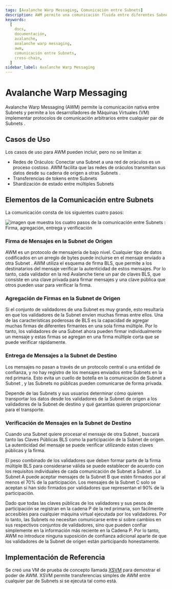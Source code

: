 ```yaml
---
tags: [Avalanche Warp Messaging, Comunicación entre Subnets]
description: AWM permite una comunicación fluida entre diferentes Subnets  en Avalanche, permitiendo a los desarrolladores establecer protocolos de comunicación personalizados.
keywords:
  [
    docs,
    documentación,
    avalanche,
    avalanche warp messaging,
    awm,
    comunicación entre Subnets,
    cross-chain,
  ]
sidebar_label: Avalanche Warp Messaging
---
```


# Avalanche Warp Messaging

Avalanche Warp Messaging (AWM) permite la comunicación nativa entre Subnets y permite a los desarrolladores de Máquinas Virtuales (VM) implementar protocolos de comunicación arbitrarios entre cualquier par de Subnets .

## Casos de Uso

Los casos de uso para AWM pueden incluir, pero no se limitan a:

- Redes de Oráculos: Conectar una Subnet a una red de oráculos es un proceso costoso. AWM facilita que las redes de oráculos transmitan sus datos desde su cadena de origen a otras Subnets .
- Transferencias de tokens entre Subnets
- Shardización de estado entre múltiples Subnets

## Elementos de la Comunicación entre Subnets

La comunicación consta de los siguientes cuatro pasos:

![imagen que muestra los cuatro pasos de la comunicación entre Subnets : Firma, agregación, entrega y verificación](/img/cross-subnet-communication.png)

### Firma de Mensajes en la Subnet de Origen

AWM es un protocolo de mensajería de bajo nivel. Cualquier tipo de datos codificados en un arreglo de bytes puede incluirse en el mensaje enviado a otra Subnet . AWM utiliza el esquema de firma BLS, que permite a los destinatarios del mensaje verificar la autenticidad de estos mensajes. Por lo tanto, cada validador en la red Avalanche tiene un par de claves BLS, que consiste en una clave privada para firmar mensajes y una clave pública que otros pueden usar para verificar la firma.

### Agregación de Firmas en la Subnet de Origen

Si el conjunto de validadores de una Subnet es muy grande, esto resultaría en que los validadores de la Subnet envíen muchas firmas entre ellos. Una de las características poderosas de BLS es la capacidad de agregar muchas firmas de diferentes firmantes en una sola firma múltiple. Por lo tanto, los validadores de una Subnet ahora pueden firmar individualmente un mensaje y estas firmas se agregan en una firma múltiple corta que se puede verificar rápidamente.

### Entrega de Mensajes a la Subnet de Destino

Los mensajes no pasan a través de un protocolo central o una entidad de confianza, y no hay registro de los mensajes enviados entre Subnets en la red primaria. Esto evita un cuello de botella en la comunicación de Subnet a Subnet , y las Subnets no públicas pueden comunicarse de forma privada.

Depende de las Subnets y sus usuarios determinar cómo quieren transportar los datos desde los validadores de la Subnet de origen a los validadores de la Subnet de destino y qué garantías quieren proporcionar para el transporte.

### Verificación de Mensajes en la Subnet de Destino

Cuando una Subnet quiere procesar el mensaje de otra Subnet , buscará tanto las Claves Públicas BLS como la participación de la Subnet de origen. La autenticidad del mensaje se puede verificar utilizando estas claves públicas y la firma.

El peso combinado de los validadores que deben formar parte de la firma múltiple BLS para considerarse válida se puede establecer de acuerdo con los requisitos individuales de cada comunicación de Subnet a Subnet . La Subnet A puede aceptar mensajes de la Subnet B que estén firmados por al menos el 70% de la participación. Los mensajes de la Subnet C solo se aceptan si han sido firmados por validadores que representan el 90% de la participación.

Dado que todas las claves públicas de los validadores y sus pesos de participación se registran en la cadena P de la red primaria, son fácilmente accesibles para cualquier máquina virtual ejecutada por los validadores. Por lo tanto, las Subnets no necesitan comunicarse entre sí sobre cambios en sus respectivos conjuntos de validadores, sino que pueden confiar simplemente en la información más reciente en la Cadena P. Por lo tanto, AWM no introduce ninguna suposición de confianza adicional aparte de que los validadores de la Subnet de origen están participando honestamente.

## Implementación de Referencia

Se creó una VM de prueba de concepto llamada [XSVM](https://github.com/ava-labs/xsvm) para demostrar el poder de AWM. XSVM permite transferencias simples de AWM entre cualquier par de Subnets si se ejecuta tal como está.
